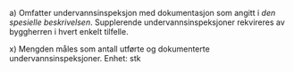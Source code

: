 a) Omfatter undervannsinspeksjon med dokumentasjon som angitt i *den spesielle beskrivelsen*. Supplerende undervannsinspeksjoner rekvireres av byggherren i hvert enkelt tilfelle.

x) Mengden måles som antall utførte og dokumenterte undervannsinspeksjoner. Enhet: stk

